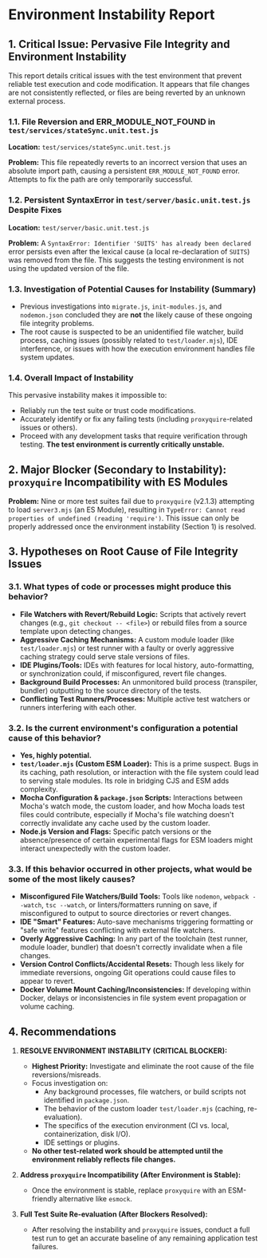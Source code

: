 # Environment Instability Report

## 1. Critical Issue: Pervasive File Integrity and Environment Instability

This report details critical issues with the test environment that prevent reliable test execution and code modification. It appears that file changes are not consistently reflected, or files are being reverted by an unknown external process.

### 1.1. File Reversion and ERR_MODULE_NOT_FOUND in `test/services/stateSync.unit.test.js`

**Location:** `test/services/stateSync.unit.test.js`

**Problem:** This file repeatedly reverts to an incorrect version that uses an absolute import path, causing a persistent `ERR_MODULE_NOT_FOUND` error. Attempts to fix the path are only temporarily successful.

### 1.2. Persistent SyntaxError in `test/server/basic.unit.test.js` Despite Fixes

**Location:** `test/server/basic.unit.test.js`

**Problem:** A `SyntaxError: Identifier 'SUITS' has already been declared` error persists even after the lexical cause (a local re-declaration of `SUITS`) was removed from the file. This suggests the testing environment is not using the updated version of the file.

### 1.3. Investigation of Potential Causes for Instability (Summary)

- Previous investigations into `migrate.js`, `init-modules.js`, and `nodemon.json` concluded they are **not** the likely cause of these ongoing file integrity problems.
- The root cause is suspected to be an unidentified file watcher, build process, caching issues (possibly related to `test/loader.mjs`), IDE interference, or issues with how the execution environment handles file system updates.

### 1.4. Overall Impact of Instability

This pervasive instability makes it impossible to:
- Reliably run the test suite or trust code modifications.
- Accurately identify or fix any failing tests (including `proxyquire`-related issues or others).
- Proceed with any development tasks that require verification through testing.
**The test environment is currently critically unstable.**

## 2. Major Blocker (Secondary to Instability): `proxyquire` Incompatibility with ES Modules

**Problem:** Nine or more test suites fail due to `proxyquire` (v2.1.3) attempting to load `server3.mjs` (an ES Module), resulting in `TypeError: Cannot read properties of undefined (reading 'require')`. This issue can only be properly addressed once the environment instability (Section 1) is resolved.

## 3. Hypotheses on Root Cause of File Integrity Issues

### 3.1. What types of code or processes might produce this behavior?
*   **File Watchers with Revert/Rebuild Logic:** Scripts that actively revert changes (e.g., `git checkout -- <file>`) or rebuild files from a source template upon detecting changes.
*   **Aggressive Caching Mechanisms:** A custom module loader (like `test/loader.mjs`) or test runner with a faulty or overly aggressive caching strategy could serve stale versions of files.
*   **IDE Plugins/Tools:** IDEs with features for local history, auto-formatting, or synchronization could, if misconfigured, revert file changes.
*   **Background Build Processes:** An unmonitored build process (transpiler, bundler) outputting to the source directory of the tests.
*   **Conflicting Test Runners/Processes:** Multiple active test watchers or runners interfering with each other.

### 3.2. Is the current environment's configuration a potential cause of this behavior?
*   **Yes, highly potential.**
*   **`test/loader.mjs` (Custom ESM Loader):** This is a prime suspect. Bugs in its caching, path resolution, or interaction with the file system could lead to serving stale modules. Its role in bridging CJS and ESM adds complexity.
*   **Mocha Configuration & `package.json` Scripts:** Interactions between Mocha's watch mode, the custom loader, and how Mocha loads test files could contribute, especially if Mocha's file watching doesn't correctly invalidate any cache used by the custom loader.
*   **Node.js Version and Flags:** Specific patch versions or the absence/presence of certain experimental flags for ESM loaders might interact unexpectedly with the custom loader.

### 3.3. If this behavior occurred in other projects, what would be some of the most likely causes?
*   **Misconfigured File Watchers/Build Tools:** Tools like `nodemon`, `webpack --watch`, `tsc --watch`, or linters/formatters running on save, if misconfigured to output to source directories or revert changes.
*   **IDE "Smart" Features:** Auto-save mechanisms triggering formatting or "safe write" features conflicting with external file watchers.
*   **Overly Aggressive Caching:** In any part of the toolchain (test runner, module loader, bundler) that doesn't correctly invalidate when a file changes.
*   **Version Control Conflicts/Accidental Resets:** Though less likely for immediate reversions, ongoing Git operations could cause files to appear to revert.
*   **Docker Volume Mount Caching/Inconsistencies:** If developing within Docker, delays or inconsistencies in file system event propagation or volume caching.

## 4. Recommendations

1.  **RESOLVE ENVIRONMENT INSTABILITY (CRITICAL BLOCKER):**
    *   **Highest Priority:** Investigate and eliminate the root cause of the file reversions/misreads.
    *   Focus investigation on:
        *   Any background processes, file watchers, or build scripts not identified in `package.json`.
        *   The behavior of the custom loader `test/loader.mjs` (caching, re-evaluation).
        *   The specifics of the execution environment (CI vs. local, containerization, disk I/O).
        *   IDE settings or plugins.
    *   **No other test-related work should be attempted until the environment reliably reflects file changes.**

2.  **Address `proxyquire` Incompatibility (After Environment is Stable):**
    *   Once the environment is stable, replace `proxyquire` with an ESM-friendly alternative like `esmock`.

3.  **Full Test Suite Re-evaluation (After Blockers Resolved):**
    *   After resolving the instability and `proxyquire` issues, conduct a full test run to get an accurate baseline of any remaining application test failures.
